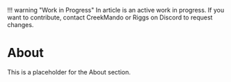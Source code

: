 !!! warning "Work in Progress"
    In article is an active work in progress. If you want to contribute, contact CreekMando or Riggs on Discord to request changes. 


# About

This is a placeholder for the About section.
